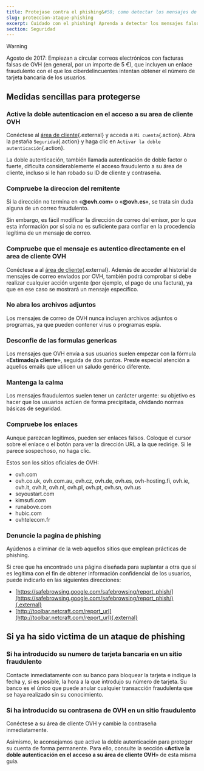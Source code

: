 ```yaml
---
title: Protejase contra el phishing&#58; como detectar los mensajes de correo fraudulento
slug: proteccion-ataque-phishing
excerpt: Cuidado con el phishing! Aprenda a detectar los mensajes falsos en nombre de OVH que los ciberdelincuentes envian con fines fraudulentos.
section: Seguridad
---
```




> [!warning]
>
> Agosto de 2017: Empiezan a circular correos electrónicos con facturas falsas de OVH (en general, por un importe de 5 €), que incluyen un enlace fraudulento con el que los ciberdelincuentes intentan obtener el número de tarjeta bancaria de los usuarios.
> 


## Medidas sencillas para protegerse

### Active la doble autenticacion en el acceso a su area de cliente OVH
Conéctese al [área de cliente](https://www.ovh.com/manager/){.external} y acceda a `Mi cuenta`{.action}. Abra la pestaña `Seguridad`{.action} y haga clic en `Activar la doble autenticación`{.action}.

La doble autenticación, también llamada autenticación de doble factor o fuerte, dificulta considerablemente el acceso fraudulento a su área de cliente, incluso si le han robado su ID de cliente y contraseña.


### Compruebe la direccion del remitente
Si la dirección no termina en «**@ovh.com**» o «**@ovh.es**», se trata sin duda alguna de un correo fraudulento.

Sin embargo, es fácil modificar la dirección de correo del emisor, por lo que esta información por sí sola no es suficiente para confiar en la procedencia legítima de un mensaje de correo.


### Compruebe que el mensaje es autentico directamente en el area de cliente OVH
Conéctese a al [área de cliente](https://www.ovh.com/manager/){.external}. Además de acceder al historial de mensajes de correo enviados por OVH, también podrá comprobar si debe realizar cualquier acción urgente (por ejemplo, el pago de una factura), ya que en ese caso se mostrará un mensaje específico.


### No abra los archivos adjuntos
Los mensajes de correo de OVH nunca incluyen archivos adjuntos o programas, ya que pueden contener virus o programas espía.


### Desconfie de las formulas genericas
Los mensajes que OVH envía a sus usuarios suelen empezar con la fórmula «**Estimado/a cliente**», seguida de dos puntos. Preste especial atención a aquellos emails que utilicen un saludo genérico diferente.


### Mantenga la calma
Los mensajes fraudulentos suelen tener un carácter urgente: su objetivo es hacer que los usuarios actúen de forma precipitada, olvidando normas básicas de seguridad.


### Compruebe los enlaces
Aunque parezcan legítimos, pueden ser enlaces falsos. Coloque el cursor sobre el enlace o el botón para ver la dirección URL a la que redirige. Si le parece sospechoso, no haga clic.

Estos son los sitios oficiales de OVH:

- ovh.com
- ovh.co.uk, ovh.com.au, ovh.cz, ovh.de, ovh.es, ovh-hosting.fi, ovh.ie, ovh.it, ovh.lt, ovh.nl, ovh.pl, ovh.pt, ovh.sn, ovh.us
- soyoustart.com
- kimsufi.com
- runabove.com
- hubic.com
- ovhtelecom.fr


### Denuncie la pagina de phishing
Ayúdenos a eliminar de la web aquellos sitios que emplean prácticas de phishing.

Si cree que ha encontrado una página diseñada para suplantar a otra que sí es legítima con el fin de obtener información confidencial de los usuarios, puede indicarlo en las siguientes direcciones:

- [https://safebrowsing.google.com/safebrowsing/report_phish/](https://safebrowsing.google.com/safebrowsing/report_phish/){.external}
- [http://toolbar.netcraft.com/report_url](http://toolbar.netcraft.com/report_url){.external}


## Si ya ha sido victima de un ataque de phishing

### Si ha introducido su numero de tarjeta bancaria en un sitio fraudulento
Contacte inmediatamente con su banco para bloquear la tarjeta e indique la fecha y, si es posible, la hora a la que introdujo su número de tarjeta. Su banco es el único que puede anular cualquier transacción fraudulenta que se haya realizado sin su conocimiento.


### Si ha introducido su contrasena de OVH en un sitio fraudulento
Conéctese a su área de cliente OVH y cambie la contraseña inmediatamente.

Asimismo, le aconsejamos que active la doble autenticación para proteger su cuenta de forma permanente. Para ello, consulte la sección «**Active la doble autenticación en el acceso a su área de cliente OVH**» de esta misma guía.